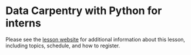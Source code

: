# Data Carpentry with Python for interns

Please see the [lesson website](https://smithsonian.github.io/2024-07-16-smithsonian/) for additional information about this lesson, including topics, schedule, and how to register.